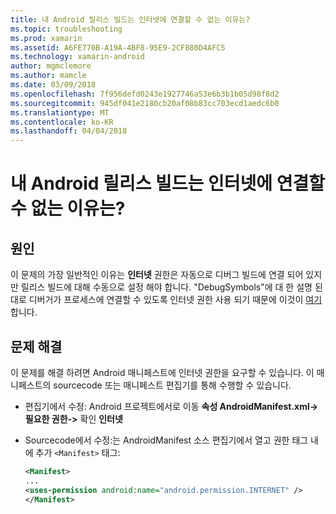 ```yaml
---
title: 내 Android 릴리스 빌드는 인터넷에 연결할 수 없는 이유는?
ms.topic: troubleshooting
ms.prod: xamarin
ms.assetid: A6FE770B-A19A-4BF8-95E9-2CF880D4AFC5
ms.technology: xamarin-android
author: mgmclemore
ms.author: mamcle
ms.date: 03/09/2018
ms.openlocfilehash: 7f956defd0243e1927746a53e6b3b1b05d98f8d2
ms.sourcegitcommit: 945df041e2180cb20af08b83cc703ecd1aedc6b0
ms.translationtype: MT
ms.contentlocale: ko-KR
ms.lasthandoff: 04/04/2018
---
```

# <a name="why-cant-my-android-release-build-connect-to-the-internet"></a>내 Android 릴리스 빌드는 인터넷에 연결할 수 없는 이유는?

## <a name="cause"></a>원인

이 문제의 가장 일반적인 이유는 **인터넷** 권한은 자동으로 디버그 빌드에 연결 되어 있지만 릴리스 빌드에 대해 수동으로 설정 해야 합니다. "DebugSymbols"에 대 한 설명 된 대로 디버거가 프로세스에 연결할 수 있도록 인터넷 권한 사용 되기 때문에 이것이 [여기](~/android/deploy-test/building-apps/build-process.md)합니다.


## <a name="fix"></a>문제 해결

이 문제를 해결 하려면 Android 매니페스트에 인터넷 권한을 요구할 수 있습니다. 이 매니페스트의 sourcecode 또는 매니페스트 편집기를 통해 수행할 수 있습니다.

-   편집기에서 수정: Android 프로젝트에서로 이동 **속성 AndroidManifest.xml-> 필요한 권한->** 확인 **인터넷**

-   Sourcecode에서 수정:는 AndroidManifest 소스 편집기에서 열고 권한 태그 내에 추가 `<Manifest>` 태그:

    ```xml
    <Manifest>
    ...
    <uses-permission android:name="android.permission.INTERNET" />
    </Manifest>
    ```
